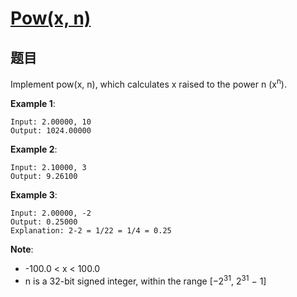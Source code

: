 # [Pow(x, n)](https://leetcode-cn.com/problems/powx-n/)

## 题目
Implement pow(x, n), which calculates x raised to the power n (x<sup>n</sup>).

**Example 1**:
```
Input: 2.00000, 10
Output: 1024.00000
```

**Example 2**:
```
Input: 2.10000, 3
Output: 9.26100
```

**Example 3**:
```
Input: 2.00000, -2
Output: 0.25000
Explanation: 2-2 = 1/22 = 1/4 = 0.25
```

**Note**:

* -100.0 < x < 100.0
* n is a 32-bit signed integer, within the range [−2<sup>31</sup>, 2<sup>31</sup> − 1]